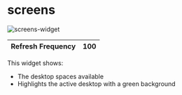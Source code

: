 # screens

![screens-widget](https://user-images.githubusercontent.com/550726/67053261-c067c700-f138-11e9-8a4f-f363ff540931.png)

| Refresh Frequency             | 100                                                                   |
|-------------------------------|-------------------------------------------------------------------------|

This widget shows:
 - The desktop spaces available
 - Highlights the active desktop with a green background